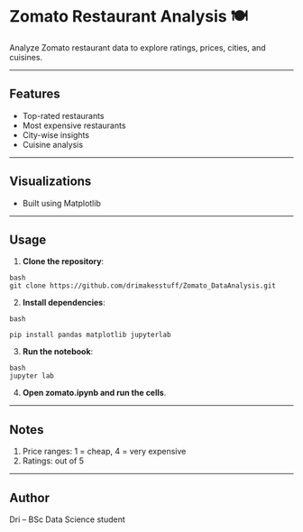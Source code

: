 # **Zomato Restaurant Analysis 🍽️**

Analyze Zomato restaurant data to explore ratings, prices, cities, and cuisines.

---

## **Features**
- Top-rated restaurants
- Most expensive restaurants
- City-wise insights
- Cuisine analysis

---

## **Visualizations**
- Built using Matplotlib

---

## **Usage**

1. **Clone the repository**:
```
bash
git clone https://github.com/drimakesstuff/Zomato_DataAnalysis.git
```
2. **Install dependencies**:
```
bash

pip install pandas matplotlib jupyterlab
```
3. **Run the notebook**:
```
bash
jupyter lab
```
4. **Open zomato.ipynb and run the cells**.

---
## **Notes**
1. Price ranges: 1 = cheap, 4 = very expensive
2. Ratings: out of 5

---
## Author

Dri – BSc Data Science student
